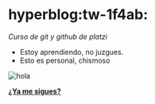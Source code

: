 # hyperblog:tw-1f4ab:
*Curso de git y github de platzi*
- Estoy aprendiendo, no juzgues.
- Esto es personal, chismoso

![hola](https://i.imgur.com/xB9UVL5.jpg "hola")

[**¿Ya me sigues?**](https://www.instagram.com/julianruiz.png/ "¿Ya me sigues?")
